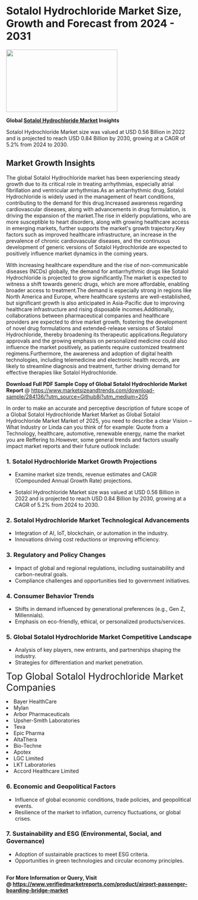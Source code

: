 <H1>Sotalol Hydrochloride Market Size, Growth and Forecast from 2024 - 2031</H1><img class="aligncenter size-medium wp-image-584254" src="https://thirdeyenews.in/wp-content/uploads/2024/09/Global-Market-Research-300x168.jpeg" alt="" width="300" height="168" /><p><strong>Global&nbsp;<a href="https://www.marketsizeandtrends.com/download-sample/284136/?utm_source=Github8j?utm_medium=205">Sotalol Hydrochloride Market</a> Insights</strong></p><p>Sotalol Hydrochloride Market size was valued at USD 0.56 Billion in 2022 and is projected to reach USD 0.84 Billion by 2030, growing at a CAGR of 5.2% from 2024 to 2030.</p><p><h2>Market Growth Insights</h2> <p>The global Sotalol Hydrochloride market has been experiencing steady growth due to its critical role in treating arrhythmias, especially atrial fibrillation and ventricular arrhythmias.As an antiarrhythmic drug, Sotalol Hydrochloride is widely used in the management of heart conditions, contributing to the demand for this drug.Increased awareness regarding cardiovascular diseases, along with advancements in drug formulation, is driving the expansion of the market.The rise in elderly populations, who are more susceptible to heart disorders, along with growing healthcare access in emerging markets, further supports the market's growth trajectory.Key factors such as improved healthcare infrastructure, an increase in the prevalence of chronic cardiovascular diseases, and the continuous development of generic versions of Sotalol Hydrochloride are expected to positively influence market dynamics in the coming years.</p> <p>With increasing healthcare expenditure and the rise of non-communicable diseases (NCDs) globally, the demand for antiarrhythmic drugs like Sotalol Hydrochloride is projected to grow significantly.The market is expected to witness a shift towards generic drugs, which are more affordable, enabling broader access to treatment.The demand is especially strong in regions like North America and Europe, where healthcare systems are well-established, but significant growth is also anticipated in Asia-Pacific due to improving healthcare infrastructure and rising disposable incomes.Additionally, collaborations between pharmaceutical companies and healthcare providers are expected to drive market growth, fostering the development of novel drug formulations and extended-release versions of Sotalol Hydrochloride, thereby broadening its therapeutic applications.Regulatory approvals and the growing emphasis on personalized medicine could also influence the market positively, as patients require customized treatment regimens.Furthermore, the awareness and adoption of digital health technologies, including telemedicine and electronic health records, are likely to streamline diagnosis and treatment, further driving demand for effective therapies like Sotalol Hydrochloride.</p> <p><span class=""><strong>Download Full PDF Sample Copy of Global Sotalol Hydrochloride Market Report</strong> @ <a href="https://www.marketsizeandtrends.com/download-sample/284136/?utm_source=Github8j?utm_medium=205" target="_blank">https://www.marketsizeandtrends.com/download-sample/284136/?utm_source=Github8j?utm_medium=205</a></span></p><p>In order to make an accurate and perceptive description of future scope of a Global&nbsp;Sotalol Hydrochloride Market Market as Global&nbsp;Sotalol Hydrochloride Market Market of 2025, you need to describe a clear Vision &ndash; What Industry or Linda can you think of for example: Quote from a Technology, healthcare, automotive, renewable energy, name the market you are Reffering to.However, some general trends and factors usually impact market reports and their future outlook include:</p><h3>1.&nbsp;<strong>Sotalol Hydrochloride Market Growth Projections</strong></h3><ul><li>Examine market size trends, revenue estimates and CAGR (Compounded Annual Growth Rate) projections.</li><li><p>Sotalol Hydrochloride Market size was valued at USD 0.56 Billion in 2022 and is projected to reach USD 0.84 Billion by 2030, growing at a CAGR of 5.2% from 2024 to 2030.</p></li></ul><h3>2.&nbsp;<strong>Sotalol Hydrochloride Market Technological Advancements</strong></h3><ul><li>Integration of AI, IoT, blockchain, or automation in the industry.</li><li>Innovations driving cost reductions or improving efficiency.</li></ul><h3>3.&nbsp;<strong>Regulatory and Policy Changes</strong></h3><ul><li>Impact of global and regional regulations, including sustainability and carbon-neutral goals.</li><li>Compliance challenges and opportunities tied to government initiatives.</li></ul><h3>4.&nbsp;<strong>Consumer Behavior Trends</strong></h3><ul><li>Shifts in demand influenced by generational preferences (e.g., Gen Z, Millennials).</li><li>Emphasis on eco-friendly, ethical, or personalized products/services.</li></ul><h3>5.&nbsp;<strong>Global Sotalol Hydrochloride Market Competitive Landscape</strong></h3><ul><li>Analysis of key players, new entrants, and partnerships shaping the industry.</li><li>Strategies for differentiation and market penetration.</li></ul><p data-pm-slice="1 1 []"><span style="color: inherit; font-family: inherit; font-size: 25px;">Top Global Sotalol Hydrochloride Market Companies</span></p><div class="" data-test-id=""><p><li>Bayer HealthCare</li><li> Mylan</li><li> Arbor Pharmaceuticals</li><li> Upsher-Smith Laboratories</li><li> Teva</li><li> Epic Pharma</li><li> AltaThera</li><li> Bio-Techne</li><li> Apotex</li><li> LGC Limited</li><li> LKT Laboratories</li><li> Accord Healthcare Limited</li></p></div><h3>6.&nbsp;<strong>Economic and Geopolitical Factors</strong></h3><ul><li>Influence of global economic conditions, trade policies, and geopolitical events.</li><li>Resilience of the market to inflation, currency fluctuations, or global crises.</li></ul><h3>7.&nbsp;<strong>Sustainability and ESG (Environmental, Social, and Governance)</strong></h3><ul><li>Adoption of sustainable practices to meet ESG criteria.</li><li>Opportunities in green technologies and circular economy principles.</li></ul><h2><strong style="font-size: 14px;">For More Information or Query, Visit @&nbsp;</strong><a style="background-color: #ffffff; font-size: 14px;" href="https://www.marketsizeandtrends.com/report/sotalol-hydrochloride-market/" target="_blank">https://www.verifiedmarketreports.com/product/airport-passenger-boarding-bridge-market</a></h2>